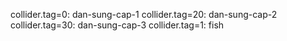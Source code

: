collider.tag=0: dan-sung-cap-1
collider.tag=20: dan-sung-cap-2
collider.tag=30: dan-sung-cap-3
collider.tag=1: fish